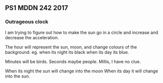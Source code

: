 ## PS1 MDDN 242 2017

### Outrageous clock

I am trying to figure out how to make the sun go in a circle and increase and decrease the acceleration. 

The hour will represent the sun, moon, and change colours of the background. eg. when its night its black when its day its blue.

Minutes will be birds.
Seconds maybe people.
Millis, I have no clue.


When its night the sun will change into the moon
When its day it will change into the sun.
